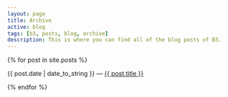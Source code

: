 ```yaml
---
layout: page
title: Archive
active: blog
tags: [b3, posts, blog, archive]
description: This is where you can find all of the blog posts of B3.
---
```


{% for post in site.posts %}
<p>
	{{ post.date | date_to_string }}
	&mdash;
	<a href="{{ post.url }}" title="{{ post.title }}">{{ post.title }}</a>
</p>
{% endfor %}